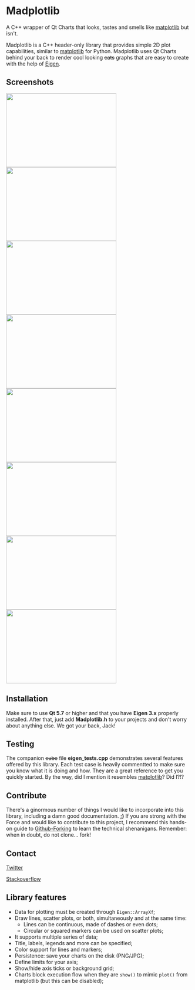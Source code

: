 Madplotlib
==========

A C++ wrapper of Qt Charts that looks, tastes and smells like [matplotlib](https://github.com/matplotlib/matplotlib) but isn't.

Madplotlib is a C++ header-only library that provides simple 2D plot capabilities, similar to [matplotlib](https://github.com/matplotlib/matplotlib) for Python. Madplotlib uses Qt Charts behind your back to render cool looking ~~cats~~ graphs that are easy to create with the help of [Eigen](eigen.tuxfamily.org).

Screenshots
-----------
<img src="https://github.com/madplotlib/madplotlib/blob/master/screenshots/test1.png" width="300" height="200"> <img src="https://github.com/madplotlib/madplotlib/blob/master/screenshots/test2.png" width="300" height="200"> 
<img src="https://github.com/madplotlib/madplotlib/blob/master/screenshots/test3.png" width="300" height="200"> <img src="https://github.com/madplotlib/madplotlib/blob/master/screenshots/test4.png" width="300" height="200">
<img src="https://github.com/madplotlib/madplotlib/blob/master/screenshots/test5.png" width="300" height="200"> <img src="https://github.com/madplotlib/madplotlib/blob/master/screenshots/test7.png" width="300" height="200">
<img src="https://github.com/madplotlib/madplotlib/blob/master/screenshots/test8.png" width="300" height="200"> <img src="https://github.com/madplotlib/madplotlib/blob/master/screenshots/test10.png" width="300" height="200">

Installation
------------
Make sure to use **Qt 5.7** or higher and that you have **Eigen 3.x** properly installed. 
After that, just add **Madplotlib.h** to your projects and don't worry about anything else. 
We got your back, Jack!

Testing
-------
The companion ~~cube~~ file **eigen_tests.cpp** demonstrates several features offered by this library.
Each test case is heavily commentted to make sure you know what it is doing and how. They are a great reference to get you quickly started. By the way, did I mention it resembles [matplotlib](https://github.com/matplotlib/matplotlib)? Did I?!?

Contribute
----------
There's a ginormous number of things I would like to incorporate into this library, including a damn good documentation. **;)** If you are strong with the Force and would like to contribute to this project, I recommend this hands-on guide to [Github-Forking](https://gist.github.com/Chaser324/ce0505fbed06b947d962) to learn the technical shenanigans.
Remember: when in doubt, do not clone... fork!

Contact
-------
[Twitter](http://twitter.com/karlphillip) 

[Stackoverflow](http://stackoverflow.com/users/176769/karlphillip)

Library features
----------------
* Data for plotting must be created through `Eigen::ArrayXf`;
* Draw lines, scatter plots, or both, simultaneously and at the same time:
  * Lines can be continuous, made of dashes or even dots;
  * Circular or squared markers can be used on scatter plots;
* It supports multiple series of data;
* Title, labels, legends and more can be specified;
* Color support for lines and markers;
* Persistence: save your charts on the disk (PNG/JPG);
* Define limits for your axis;
* Show/hide axis ticks or background grid;
* Charts block execution flow when they are `show()` to mimic `plot()` from matplotlib (but this can be disabled);
 